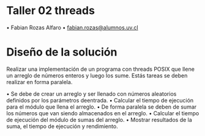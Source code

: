 # Taller 02 threads 

• Fabian Rozas Alfaro
• fabian.rozas@alumnos.uv.cl

# Diseño de la solución

Realizar una implementación de un programa con threads POSIX que llene un arreglo de números enteros y luego los sume. Estás tareas se deben realizar en forma paralela. 

• Se debe de crear un arreglo y ser llenado con números aleatorios definidos por los parámetros deentrada.
• Calcular el tiempo de ejecución para el módulo que llena el arreglo.
• De forma paralela se deben de sumar los números que van siendo almacenados en el arreglo.
• Calcular el tiempo de ejecución del módulo de sumas del arreglo.
• Mostrar resultados de la suma, el tiempo de ejecución y rendimiento.
